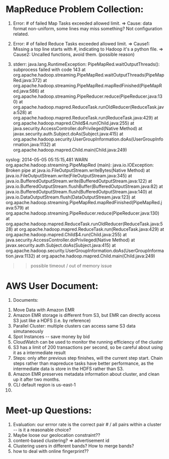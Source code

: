 MapReduce Problem Collection:
=============================
1.  Error: # of failed Map Tasks exceeded allowed limit.
   => Cause: data format non-uniform, some lines may miss something?
             Not configuration related.

2.  Error: # of failed Reduce Tasks exceeded allowed limit.
   => Cause1: Missing a top line starts with #, indicating to Hadoop it's a python file.
   => Cause2: Uncalled functions, avoid them. (possible reason)
 
3. stderr: 
java.lang.RuntimeException: PipeMapRed.waitOutputThreads(): subprocess failed with code 143
  at org.apache.hadoop.streaming.PipeMapRed.waitOutputThreads(PipeMapRed.java:372)
  at org.apache.hadoop.streaming.PipeMapRed.mapRedFinished(PipeMapRed.java:586)
  at org.apache.hadoop.streaming.PipeReducer.reduce(PipeReducer.java:130)
  at org.apache.hadoop.mapred.ReduceTask.runOldReducer(ReduceTask.java:528)
  at org.apache.hadoop.mapred.ReduceTask.run(ReduceTask.java:429)
  at org.apache.hadoop.mapred.Child$4.run(Child.java:255)
  at java.security.AccessController.doPrivileged(Native Method)
  at javax.security.auth.Subject.doAs(Subject.java:415)
  at org.apache.hadoop.security.UserGroupInformation.doAs(UserGroupInformation.java:1132)
  at org.apache.hadoop.mapred.Child.main(Child.java:249)

  syslog:
  2014-05-05 05:15:15,481 WARN org.apache.hadoop.streaming.PipeMapRed (main): java.io.IOException: Broken pipe
  at java.io.FileOutputStream.writeBytes(Native Method)
  at java.io.FileOutputStream.write(FileOutputStream.java:345)
  at java.io.BufferedOutputStream.write(BufferedOutputStream.java:122)
  at java.io.BufferedOutputStream.flushBuffer(BufferedOutputStream.java:82)
  at java.io.BufferedOutputStream.flush(BufferedOutputStream.java:140)
  at java.io.DataOutputStream.flush(DataOutputStream.java:123)
  at org.apache.hadoop.streaming.PipeMapRed.mapRedFinished(PipeMapRed.java:579)
  at org.apache.hadoop.streaming.PipeReducer.reduce(PipeReducer.java:130)
  at org.apache.hadoop.mapred.ReduceTask.runOldReducer(ReduceTask.java:528)
  at org.apache.hadoop.mapred.ReduceTask.run(ReduceTask.java:429)
  at org.apache.hadoop.mapred.Child$4.run(Child.java:255)
  at java.security.AccessController.doPrivileged(Native Method)
  at javax.security.auth.Subject.doAs(Subject.java:415)
  at org.apache.hadoop.security.UserGroupInformation.doAs(UserGroupInformation.java:1132)
  at org.apache.hadoop.mapred.Child.main(Child.java:249)
  
  >> possible timeout / out of memory issue


 AWS User Document:
 ===================
1. Documents:
  1) Move Data with Amazon EMR
  2) Amazon EMR storage is different from S3, but EMR can directly access S3 just like a HDFS (i.e. by reference)
  3) Parallel Cluster: multiple clusters can access same S3 data simutaneously
  4) Spot Instances -- save money by bid
  5) CloudWatch can be used to monitor the running efficiency of the cluster 
  6) S3 has a limit of 200 transactions per second, so be careful about using it as a intermediate result
  7) Steps: only after previous step finishes, will the current step start. Chain steps rather than mapreduce tasks have better performance, as the intermediate data is store in the HDFS rather than S3.
  8) Amazon EMR preserves metadata information about cluster, and clean up it after two months.
  9) CLI default region is us-east-1
  10) 



  Meet-up Questions:
  ===================
  1. Evaluation: our errror rate is the correct pair # / all pairs within a cluster -- is it a reasonable choice?
  2. Maybe loose our geolocation constraint??
  3. content-based clustering?  => advertisement id 
  4. Clustering users in different bands? How to merge bands? 
  5. how to deal with online fingerprint??

